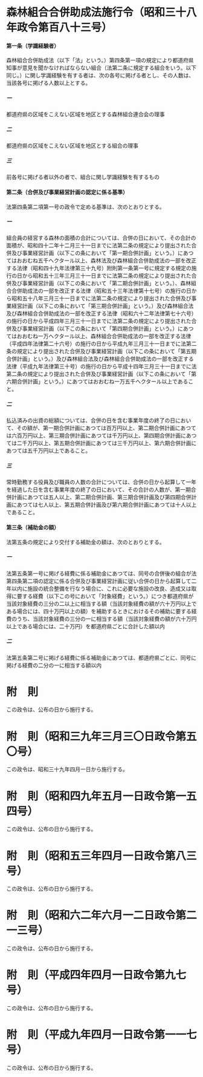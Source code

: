 # 森林組合合併助成法施行令（昭和三十八年政令第百八十三号）
#### 第一条（学識経験者）
森林組合合併助成法（以下「法」という。）第四条第一項の規定により都道府県知事が意見を聞かなければならない組合（法第二条に規定する組合をいう。以下同じ。）に関し学識経験を有する者は、次の各号に掲げる者とし、その人数は、当該各号に掲げる人数以上とする。
##### 一
都道府県の区域をこえない区域を地区とする森林組合連合会の理事
##### 二
都道府県の区域をこえない区域を地区とする組合の理事
##### 三
前各号に掲げる者以外の者で、組合に関し学識経験を有するもの
#### 第二条（合併及び事業経営計画の認定に係る基準）
法第四条第二項第一号の政令で定める基準は、次のとおりとする。
##### 一
組合員の経営する森林の面積の合計については、合併の日において、その合計の面積が、昭和四十二年十二月三十一日までに法第二条の規定により提出された合併及び事業経営計画（以下この条において「第一期合併計画」という。）にあつてはおおむね五千ヘクタール以上、森林法及び森林組合合併助成法の一部を改正する法律（昭和四十九年法律第三十九号）附則第一条第一号に規定する規定の施行の日から昭和五十三年三月三十一日までに法第二条の規定により提出された合併及び事業経営計画（以下この条において「第二期合併計画」という。）、森林組合合併助成法の一部を改正する法律（昭和五十三年法律第十七号）の施行の日から昭和五十八年三月三十一日までに法第二条の規定により提出された合併及び事業経営計画（以下この条において「第三期合併計画」という。）及び森林組合法及び森林組合合併助成法の一部を改正する法律（昭和六十二年法律第七十六号）の施行の日から平成四年三月三十一日までに法第二条の規定により提出された合併及び事業経営計画（以下この条において「第四期合併計画」という。）にあつてはおおむね一万ヘクタール以上、森林組合合併助成法の一部を改正する法律（平成四年法律第二十六号）の施行の日から平成九年三月三十一日までに法第二条の規定により提出された合併及び事業経営計画（以下この条において「第五期合併計画」という。）及び森林組合法及び森林組合合併助成法の一部を改正する法律（平成九年法律第三十号）の施行の日から平成十四年三月三十一日までに法第二条の規定により提出された合併及び事業経営計画（以下この条において「第六期合併計画」という。）にあつてはおおむね一万五千ヘクタール以上であること。
##### 二
払込済みの出資の総額については、合併の日を含む事業年度の終了の日において、その額が、第一期合併計画にあつては百万円以上、第二期合併計画にあつては六百万円以上、第三期合併計画にあつては千万円以上、第四期合併計画にあつては二千万円以上、第五期合併計画にあつては三千万円以上、第六期合併計画にあつては五千万円以上であること。
##### 三
常時勤務する役員及び職員の人数の合計については、合併の日から起算して一年を経過した日を含む事業年度の終了の日において、その合計の人数が、第一期合併計画にあつては五人以上、第二期合併計画、第三期合併計画及び第四期合併計画にあつては七人以上、第五期合併計画及び第六期合併計画にあつては十人以上であること。
#### 第三条（補助金の額）
法第五条の規定により交付する補助金の額は、次のとおりとする。
##### 一
法第五条第一号に掲げる経費に係る補助金にあつては、同号の合併後の組合が法第四条第二項の認定に係る合併及び事業経営計画に従い合併の日から起算して二年以内に施設の統合整備を行なう場合に、これに必要な施設の改良、造成又は取得に要する経費（以下この号において「対象経費」という。）につき都道府県が当該対象経費の三分の二以上に相当する額（当該対象経費の額が六十万円以上である場合には、四十万円以上の額）を補助するときにおけるその補助に要する経費のうち、当該対象経費の三分の一に相当する額（当該対象経費の額が六十万円以上である場合には、二十万円）を都道府県ごとに合計した額以内
##### 二
法第五条第二号に掲げる経費に係る補助金にあつては、都道府県ごとに、同号に掲げる経費の二分の一に相当する額以内
# 附　則
この政令は、公布の日から施行する。
# 附　則（昭和三九年三月三〇日政令第五〇号）
この政令は、昭和三十九年四月一日から施行する。
# 附　則（昭和四九年五月一日政令第一五四号）
この政令は、公布の日から施行する。
# 附　則（昭和五三年四月一日政令第八三号）
この政令は、公布の日から施行する。
# 附　則（昭和六二年六月一二日政令第二一三号）
この政令は、公布の日から施行する。
# 附　則（平成四年四月一日政令第九七号）
この政令は、公布の日から施行する。
# 附　則（平成九年四月一日政令第一一七号）
この政令は、公布の日から施行する。
